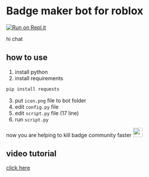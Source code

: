 # Badge maker bot for roblox
[![Run on Repl.it](https://repl.it/badge/github/doritogon303/roblox-badge-maker-bot)](https://replit.com/@Doritogon303/roblox-badge-maker-bot?v=1)


hi chat

## how to use

1. install python
2. install requirements
```python
pip install requests
```
3. put `icon.png` file to bot folder
4. edit `config.py` file
5. edit `script.py` file (17 line)
6. run `script.py`

now you are helping to kill badge community faster <img src="https://i.imgur.com/Av033Sn.png" width="25px" height="25px">

## video tutorial

<a href="https://cdn.discordapp.com/attachments/1009245678909788201/1010670568112132217/NVIDIA_Share_QY0wJYsanN.mp4">click here</a>
